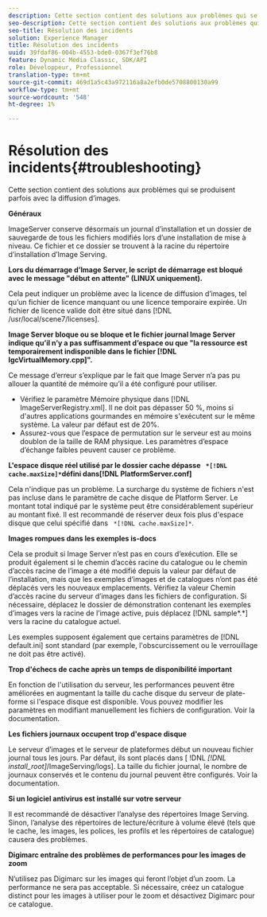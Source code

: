```yaml
---
description: Cette section contient des solutions aux problèmes qui se produisent parfois avec la diffusion d’images.
seo-description: Cette section contient des solutions aux problèmes qui se produisent parfois avec la diffusion d’images.
seo-title: Résolution des incidents
solution: Experience Manager
title: Résolution des incidents
uuid: 39fdaf86-004b-4553-bde0-0367f3ef76b8
feature: Dynamic Media Classic, SDK/API
role: Développeur, Professionnel
translation-type: tm+mt
source-git-commit: 469d1a5c43a972116a8a2efb0de5708800130a99
workflow-type: tm+mt
source-wordcount: '548'
ht-degree: 1%

---
```



# Résolution des incidents{#troubleshooting}

Cette section contient des solutions aux problèmes qui se produisent parfois avec la diffusion d’images.

**Généraux**

ImageServer conserve désormais un journal d’installation et un dossier de sauvegarde de tous les fichiers modifiés lors d’une installation de mise à niveau. Ce fichier et ce dossier se trouvent à la racine du répertoire d’installation d’Image Serving.

**Lors du démarrage d’Image Server, le script de démarrage est bloqué avec le message &quot;début en attente&quot; (LINUX uniquement).**

Cela peut indiquer un problème avec la licence de diffusion d’images, tel qu’un fichier de licence manquant ou une licence temporaire expirée. Un fichier de licence valide doit être situé dans [!DNL /usr/local/scene7/licenses].

**Image Server bloque ou se bloque et le fichier journal Image Server indique qu’il n’y a pas suffisamment d’espace ou que &quot;la ressource est temporairement indisponible dans le fichier  [!DNL IgcVirtualMemory.cpp]&quot;.**

Ce message d’erreur s’explique par le fait que Image Server n’a pas pu allouer la quantité de mémoire qu’il a été configuré pour utiliser.

* Vérifiez le paramètre Mémoire physique dans [!DNL ImageServerRegistry.xml]. Il ne doit pas dépasser 50 %, moins si d&#39;autres applications gourmandes en mémoire s&#39;exécutent sur le même système. La valeur par défaut est de 20%.
* Assurez-vous que l’espace de permutation sur le serveur est au moins doublon de la taille de RAM physique. Les paramètres d’espace d’échange faibles peuvent causer ce problème.

**L&#39;espace disque réel utilisé par le dossier cache dépasse  ` *[!DNL cache.maxSize]*`défini dans[!DNL PlatformServer.conf]**

Cela n&#39;indique pas un problème. La surcharge du système de fichiers n&#39;est pas incluse dans le paramètre de cache disque de Platform Server. Le montant total indiqué par le système peut être considérablement supérieur au montant fixé. Il est recommandé de réserver deux fois plus d&#39;espace disque que celui spécifié dans ` *[!DNL cache.maxSize]*`.

**Images rompues dans les exemples is-docs**

Cela se produit si Image Server n’est pas en cours d’exécution. Elle se produit également si le chemin d’accès racine du catalogue ou le chemin d’accès racine de l’image a été modifié depuis la valeur par défaut de l’installation, mais que les exemples d’images et de catalogues n’ont pas été déplacés vers les nouveaux emplacements. Vérifiez la valeur Chemin d’accès racine du serveur d’images dans les fichiers de configuration. Si nécessaire, déplacez le dossier de démonstration contenant les exemples d’images vers la racine de l’image active, puis déplacez [!DNL sample*.*] vers la racine du catalogue actuel.

Les exemples supposent également que certains paramètres de [!DNL default.ini] sont standard (par exemple, l&#39;obscurcissement ou le verrouillage ne doit pas être activé).

**Trop d&#39;échecs de cache après un temps de disponibilité important**

En fonction de l&#39;utilisation du serveur, les performances peuvent être améliorées en augmentant la taille du cache disque du serveur de plate-forme si l&#39;espace disque est disponible. Vous pouvez modifier les paramètres en modifiant manuellement les fichiers de configuration. Voir la documentation.

**Les fichiers journaux occupent trop d&#39;espace disque**

Le serveur d’images et le serveur de plateformes début un nouveau fichier journal tous les jours. Par défaut, ils sont placés dans [ !DNL *[!DNL install_root]*/ImageServing/logs]. La taille du fichier journal, le nombre de journaux conservés et le contenu du journal peuvent être configurés. Voir la documentation.

**Si un logiciel antivirus est installé sur votre serveur**

Il est recommandé de désactiver l’analyse des répertoires Image Serving. Sinon, l’analyse des répertoires de lecture/écriture à volume élevé (tels que le cache, les images, les polices, les profils et les répertoires de catalogue) causera des problèmes.

**Digimarc entraîne des problèmes de performances pour les images de zoom**

N’utilisez pas Digimarc sur les images qui feront l’objet d’un zoom. La performance ne sera pas acceptable. Si nécessaire, créez un catalogue distinct pour les images à utiliser pour le zoom et désactivez Digimarc pour ce catalogue.

